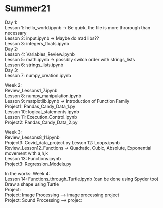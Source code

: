 # Summer21
Day 1:  
Lesson 1: hello_world.ipynb -> Be quick, the file is more throrough than necessary  
Lesson 2: input.ipynb -> Maybe do mad libs??  
Lesson 3: integers_floats.ipynb  
Day 2:  
Lesson 4: Variables_Review.ipynb  
Lesson 5: math.ipynb -> possibly switch order with strings_lists  
Lesson 6: strings_lists.ipynb  
Day 3:  
Lesson 7: numpy_creation.ipynb  

Week 2:  
Review_Lessons1_7.ipynb  
Lesson 8: numpy_manipulation.ipynb     
Lesson 9: matplotlib.ipynb -> Introduction of Function Family   
Project1: Pandas_Candy_Data_1.py   
Lesson 10: logical_statements.ipynb    
Lesson 11: Execution_Control.ipynb  
Project2: Pandas_Candy_Data_2.py  

Week 3:   
Review_Lessons8_11.ipynb  
Project3: Covid_data_project.py
Lesson 12: Loops.ipynb  
Review_Lesson12_Functions -> Quadratic, Cubic, Absolute, Exponential movement with a,h,k  
Lesson 13: Functions.ipynb  
Project3: Regression_Models.py

In the works: Week 4:    
Lesson 14: Functions_through_Turtle.ipynb  (can be done using Spyder too) Draw a shape using Turtle  
Project:   
Project: Image Processing --> image processing project  
Project: Sound Processing --> project  


